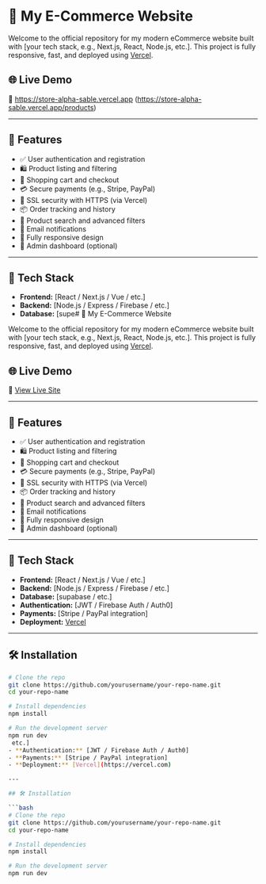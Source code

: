 # 🛒 My E-Commerce Website

Welcome to the official repository for my modern eCommerce website built with [your tech stack, e.g., Next.js, React, Node.js, etc.]. This project is fully responsive, fast, and deployed using [Vercel](https://vercel.com/).

## 🌐 Live Demo

🔗 https://store-alpha-sable.vercel.app (https://store-alpha-sable.vercel.app/products)

---

## 🚀 Features

- ✅ User authentication and registration
- 🛍️ Product listing and filtering
- 🛒 Shopping cart and checkout
- 💳 Secure payments (e.g., Stripe, PayPal)
- 🔐 SSL security with HTTPS (via Vercel)
- 📦 Order tracking and history
- 🔎 Product search and advanced filters
- 📧 Email notifications
- 📱 Fully responsive design
- 🧾 Admin dashboard (optional)

---

## 🧰 Tech Stack

- **Frontend:** [React / Next.js / Vue / etc.]
- **Backend:** [Node.js / Express / Firebase / etc.]
- **Database:** [supe# 🛒 My E-Commerce Website

Welcome to the official repository for my modern eCommerce website built with [your tech stack, e.g., Next.js, React, Node.js, etc.]. This project is fully responsive, fast, and deployed using [Vercel](https://vercel.com/).

## 🌐 Live Demo

🔗 [View Live Site](https://store-alpha-sable.vercel.app/products)

---

## 🚀 Features

- ✅ User authentication and registration
- 🛍️ Product listing and filtering
- 🛒 Shopping cart and checkout
- 💳 Secure payments (e.g., Stripe, PayPal)
- 🔐 SSL security with HTTPS (via Vercel)
- 📦 Order tracking and history
- 🔎 Product search and advanced filters
- 📧 Email notifications
- 📱 Fully responsive design
- 🧾 Admin dashboard (optional)

---

## 🧰 Tech Stack

- **Frontend:** [React / Next.js / Vue / etc.]
- **Backend:** [Node.js / Express / Firebase / etc.]
- **Database:** [supabase / etc.]
- **Authentication:** [JWT / Firebase Auth / Auth0]
- **Payments:** [Stripe / PayPal integration]
- **Deployment:** [Vercel](https://vercel.com)

---

## 🛠️ Installation

```bash
# Clone the repo
git clone https://github.com/yourusername/your-repo-name.git
cd your-repo-name

# Install dependencies
npm install

# Run the development server
npm run dev
 etc.]
- **Authentication:** [JWT / Firebase Auth / Auth0]
- **Payments:** [Stripe / PayPal integration]
- **Deployment:** [Vercel](https://vercel.com)

---

## 🛠️ Installation

```bash
# Clone the repo
git clone https://github.com/yourusername/your-repo-name.git
cd your-repo-name

# Install dependencies
npm install

# Run the development server
npm run dev
